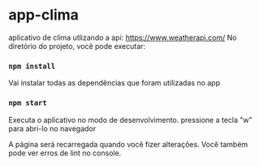 # app-clima
aplicativo de clima utlizando a api: https://www.weatherapi.com/
No diretório do projeto, você pode executar:

### `npm install`
Vai instalar todas as dependências que foram utilizadas no app

### `npm start`
Executa o aplicativo no modo de desenvolvimento.
pressione a tecla "w" para abri-lo no navegador

A página será recarregada quando você fizer alterações.
Você também pode ver erros de lint no console.
